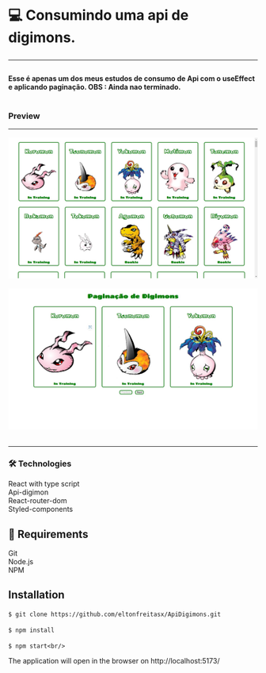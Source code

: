 # 💻 Consumindo uma api de digimons. <hr/>
#### Esse é apenas um dos meus estudos de consumo de Api com o useEffect e aplicando paginação. OBS : Ainda nao terminado.<br/><br/>

### Preview <br/><hr/>

<img src="./src/assets/readme/apidigimon.jpg"/>
<br/> <br/>

<img src="./src/assets/readme/paginationdig.jpg"/>
<br/> <br/>
<hr/>

### 🛠️ Technologies 
React with type script<br/>
Api-digimon <br/>
React-router-dom<br/>
Styled-components<br/>


## 🧲 Requirements 
Git<br/>
Node.js <br/>
NPM

## Installation

```
$ git clone https://github.com/eltonfreitasx/ApiDigimons.git

$ npm install

$ npm start<br/>
```

The application will open in the browser on http://localhost:5173/

